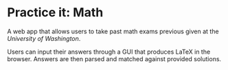 # Practice it: Math

A web app that allows users to take past math exams previous given at the *University of Washington*.

Users can input their answers through a GUI that produces LaTeX in the browser. Answers are then parsed and matched against provided solutions.
